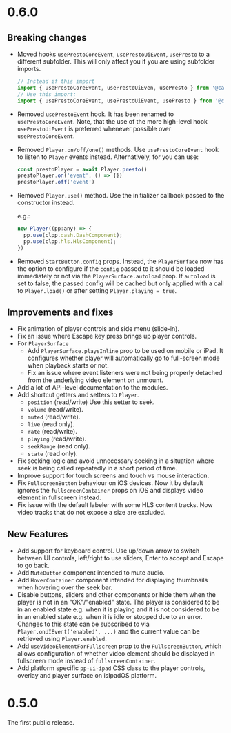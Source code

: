 # 0.6.0

## Breaking changes

* Moved hooks `usePrestoCoreEvent`, `usePrestoUiEvent`, `usePresto` to a different subfolder. This will only affect
  you if you are using subfolder imports.
  
  ```js
  // Instead if this import
  import { usePrestoCoreEvent, usePrestoUiEven, usePresto } from '@castlabs/prestoplay-react-components/Player';
  // Use this import:
  import { usePrestoCoreEvent, usePrestoUiEvent, usePresto } from '@castlabs/prestoplay-react-components/react';
  ```
* Removed `usePrestoEvent` hook. It has been renamed to `usePrestoCoreEvent`. Note, that the use
  of the more high-level hook `usePrestoUiEvent` is preferred whenever possible over `usePrestoCoreEvent`.
* Removed `Player.on/off/one()` methods. Use `usePrestoCoreEvent` hook to listen
  to `Player` events instead. Alternatively, for you can use:

  ```js
  const prestoPlayer = await Player.presto()
  prestoPlayer.on('event', () => {})
  prestoPlayer.off('event')
  ```
* Removed `Player.use()` method. Use the initializer callback passed to the constructor
  instead.
  
  e.g.:
  ```js
  new Player((pp:any) => {
    pp.use(clpp.dash.DashComponent);
    pp.use(clpp.hls.HlsComponent);
  })
  ```
* Removed `StartButton.config` props. Instead, the `PlayerSurface` now has the 
  option to configure if the `config` passed to it should be loaded immediately or not
  via the `PlayerSurface.autoload` prop.
  If `autoload` is set to false, the passed config will be cached but only applied with
  a call to `Player.load()` or after setting `Player.playing = true`.

## Improvements and fixes

* Fix animation of player controls and side menu (slide-in).
* Fix an issue where Escape key press brings up player controls.
* For `PlayerSurface`
  * Add `PlayerSurface.playsInline` prop to be used on mobile or iPad. It configures whether
  player will automatically go to full-screen mode when playback starts or not.
  * Fix an issue where event listeners were not being properly detached from the underlying
  video element on unmount.
* Add a lot of API-level documentation to the modules.
* Add shortcut getters and setters to `Player`.
  * `position` (read/write) Use this setter to seek.
  * `volume` (read/write).
  * `muted` (read/write).
  * `live` (read only).
  * `rate` (read/write).
  * `playing` (read/write).
  * `seekRange` (read only).
  * `state` (read only).
* Fix seeking logic and avoid unnecessary seeking in a situation where seek is being called repeatedly
  in a short period of time.
* Improve support for touch screens and touch vs mouse interaction.
* Fix `FullscreenButton` behaviour on iOS devices. Now it by default ignores the `fullscreenContainer`
  props on iOS and displays video element in fullscreen instead.
* Fix issue with the default labeler with some HLS content tracks. Now video tracks
  that do not expose a size are excluded.

## New Features

* Add support for keyboard control. Use up/down arrow to switch between UI controls, left/right to use sliders, Enter
  to accept and Escape to go back.
* Add `MuteButton` component intended to mute audio.
* Add `HoverContainer` component intended for displaying thumbnails when hovering over the seek bar.
* Disable buttons, sliders and other components or hide them when the player is not in an "OK"/"enabled" state.
  The player is considered to be in an enabled state e.g. when it is playing and it is not considered
  to be in an enabled state e.g. when it is idle or stopped due to an error.
  Changes to this state can be subscribed to via `Player.onUIEvent('enabled', ...)` and the current
  value can be retrieved using `Player.enabled`.
* Add `useVideoElementForFullscreen` prop to the `FullscreenButton`, which allows configuration of whether
  video element should be displayed in fullscreen mode instead of `fullscreenContainer`.
* Add platform specific `pp-ui-ipad` CSS class to the player controls, overlay and player surface
  on isIpadOS platform.

# 0.5.0

The first public release.

